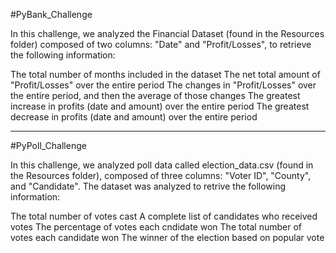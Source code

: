 #PyBank_Challenge

In this challenge, we analyzed the Financial Dataset (found in the Resources folder) composed of two columns: "Date" and "Profit/Losses", to retrieve the following information:

The total number of months included in the dataset
The net total amount of "Profit/Losses" over the entire period
The changes in "Profit/Losses" over the entire period, and then the average of those changes
The greatest increase in profits (date and amount) over the entire period
The greatest decrease in profits (date and amount) over the entire period

--------------------------

#PyPoll_Challenge

In this challenge, we analyzed poll data called election_data.csv (found in the Resources folder), composed of three columns: "Voter ID", "County", and "Candidate". The dataset was analyzed to retrive the following information:

The total number of votes cast
A complete list of candidates who received votes
The percentage of votes each cndidate won
The total number of votes each candidate won
The winner of the election based on popular vote
